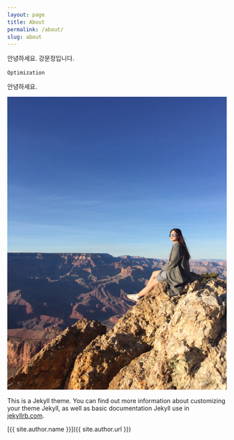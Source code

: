 ```yaml
---
layout: page
title: About 
permalink: /about/
slug: about
---
```


안녕하세요. 강문정입니다. 

`Optimization`

안녕하세요.

![이미지](./images/photo.jpg)



This is a Jekyll theme. You can find out more information about customizing your theme Jekyll, as well as basic documentation Jekyll use in [jekyllrb.com](http://jekyllrb.com/).

[{{ site.author.name }}]({{ site.author.url }})
